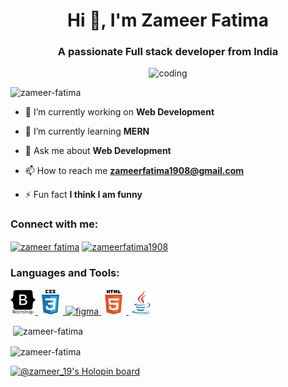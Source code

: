 <h1 align="center">Hi 👋, I'm Zameer Fatima</h1>
<h3 align="center">A passionate Full stack developer from India</h3>
<p align = "center">
<img  alt="coding" width="400" src="https://media.tenor.com/PP9v7VIs6R4AAAAd/scaler-create-impact.gif">
</p>
<p align="left"> <img src="https://komarev.com/ghpvc/?username=zameer-fatima&label=Profile%20views&color=0e75b6&style=flat" alt="zameer-fatima" /> </p>

- 🔭 I’m currently working on **Web Development**

- 🌱 I’m currently learning **MERN**

- 💬 Ask me about **Web Development**

- 📫 How to reach me **zameerfatima1908@gmail.com**

- ⚡ Fun fact **I think I am funny**

<h3 align="left">Connect with me:</h3>
<p align="left">
<a href="https://linkedin.com/in/zameer-fatima-24b0451b6" target="blank"><img align="center" src="https://raw.githubusercontent.com/rahuldkjain/github-profile-readme-generator/master/src/images/icons/Social/linked-in-alt.svg" alt="zameer fatima" height="30" width="40" /></a>
<a href="https://www.leetcode.com/zameerfatima1908" target="blank"><img align="center" src="https://raw.githubusercontent.com/rahuldkjain/github-profile-readme-generator/master/src/images/icons/Social/leet-code.svg" alt="zameerfatima1908" height="30" width="40" /></a>
</p>

<h3 align="left">Languages and Tools:</h3>
<p align="left"> <a href="https://getbootstrap.com" target="_blank" rel="noreferrer"> <img src="https://raw.githubusercontent.com/devicons/devicon/master/icons/bootstrap/bootstrap-plain-wordmark.svg" alt="bootstrap" width="40" height="40"/> </a> <a href="https://www.w3schools.com/css/" target="_blank" rel="noreferrer"> <img src="https://raw.githubusercontent.com/devicons/devicon/master/icons/css3/css3-original-wordmark.svg" alt="css3" width="40" height="40"/> </a> <a href="https://www.figma.com/" target="_blank" rel="noreferrer"> <img src="https://www.vectorlogo.zone/logos/figma/figma-icon.svg" alt="figma" width="40" height="40"/> </a> <a href="https://www.w3.org/html/" target="_blank" rel="noreferrer"> <img src="https://raw.githubusercontent.com/devicons/devicon/master/icons/html5/html5-original-wordmark.svg" alt="html5" width="40" height="40"/> </a> <a href="https://www.java.com" target="_blank" rel="noreferrer"> <img src="https://raw.githubusercontent.com/devicons/devicon/master/icons/java/java-original.svg" alt="java" width="40" height="40"/> </a> </p>

<p>&nbsp;<img align="center" src="https://github-readme-stats.vercel.app/api?username=zameer-fatima&show_icons=true&locale=en" alt="zameer-fatima" /></p>

<p><img align="center" src="https://github-readme-streak-stats.herokuapp.com/?user=zameer-fatima&" alt="zameer-fatima" /></p>
                    
 [![@zameer_19's Holopin board](https://holopin.io/api/user/board?user=zameer_19)](https://holopin.io/@zameer_19)


